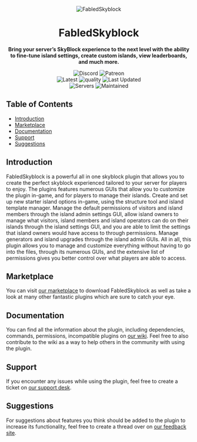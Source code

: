<p align="center">
<img src="https://proxy.songoda.com/200/https://cdn2.songoda.com/products/fabledskyblock/iVa2K5aURiwKfwYkNZUkJ7UH0SGkHwz3JnBGVeBX.png" alt="FabledSkyblock" />
</p>
<h1 align="center">FabledSkyblock</h1>

<p align="center">
  <b>Bring your server’s SkyBlock experience to the next level with the ability to fine-tune island settings, create custom islands, view leaderboards, and much more.</b>

<p align="center">
<img alt="Discord" src="https://img.shields.io/discord/293212540723396608?color=7289DA&label=Discord&logo=discord&logoColor=7289DA&link=https://discord.gg/songoda"> <img alt="Patreon" src="https://img.shields.io/badge/-Support_on_Patreon-F96854.svg?logo=patreon&style=flat&logoColor=white&link=https://wwww.patreon.com/join/songoda">  <br/> <img alt="Latest" src="https://img.shields.io/badge/-ver_2.3.9-4078C0.svg?logo=github&style=flat&logoColor=white&color=blue&label=Latest&labelColor=black"> <img alt="quality" src="https://img.shields.io/codacy/grade/489f0babdfef4739a10a0859f2ae0f24"> <img alt="Last Updated" src="https://img.shields.io/github/last-commit/songoda/FabledSkyblock"> <br/> <img alt="Servers" src="https://img.shields.io/bstats/servers/4544"> <img alt="Maintained" src="https://img.shields.io/maintenance/yes/2020"> 

<br />

## Table of Contents 

* [Introduction](#introduction)
* [Marketplace](#marketplace)
* [Documentation](#documentation)
* [Support](#support)
* [Suggestions](#suggestions)

##  Introduction
FabledSkyblock is a powerful all in one skyblock plugin that allows you to create the perfect skyblock experienced tailored to your server for players to enjoy. The plugins features numerous GUIs that allow you to customize the plugin in-game, and for players to manage their islands. Create and set up new starter island options in-game, using the structure tool and island template manager. Manage the default permissions of visitors and island members through the island admin settings GUI, allow island owners to manage what visitors, island members and island operators can do on their islands through the island settings GUI, and you are able to limit the settings that island owners would have access to through permissions. Manage generators and island upgrades through the island admin GUIs. All in all, this plugin allows you to manage and customize everything without having to go into the files, through its numerous GUIs, and the extensive list of permissions gives you better control over what players are able to access. 

##  Marketplace
You can visit [our marketplace](https://songoda.com/marketplace/product/fabledskyblock-the-ultimate-skyblock-plugin.17) to download FabledSkyblock as well as take a look at many other fantastic plugins which are sure to catch your eye.

##  Documentation
You can find all the information about the plugin, including dependencies, commands, permissions, incompatible plugins on [our wiki](https://wiki.songoda.com/Fabled_Skyblock). Feel free to also contribute to the wiki as a way to help others in the community with using the plugin.
  
##  Support
If you encounter any issues while using the plugin, feel free to create a ticket on [our support desk](https://support.songoda.com).

##  Suggestions
For suggestions about features you think should be added to the plugin to increase its functionality, feel free to create a thread over on [our feedback site](https://feedback.songoda.com).

